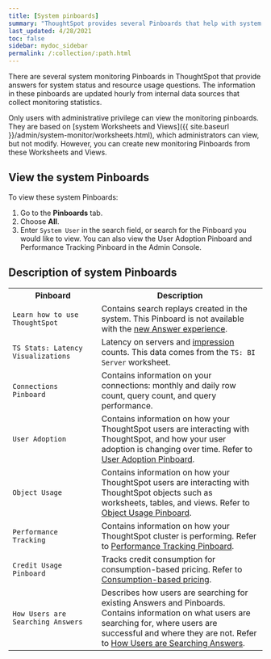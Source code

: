 ```yaml
---
title: [System pinboards]
summary: "ThoughtSpot provides several Pinboards that help with system monitoring."
last_updated: 4/28/2021
toc: false
sidebar: mydoc_sidebar
permalink: /:collection/:path.html
---
```

There are several system monitoring Pinboards in ThoughtSpot that provide
answers for system status and resource usage questions. The information in these
pinboards are updated hourly from internal data sources that collect monitoring
statistics.

Only users with administrative privilege can view the monitoring pinboards. They are based on [system Worksheets and Views]({{ site.baseurl }}/admin/system-monitor/worksheets.html), which administrators can view, but not modify. However, you can create new monitoring Pinboards from these Worksheets and Views.

## View the system Pinboards

To view these system Pinboards:

1. Go to the **Pinboards** tab.
2. Choose **All**.
3. Enter `System User` in the search field, or search for the Pinboard you would like to view. You can also view the User Adoption Pinboard and Performance Tracking Pinboard in the Admin Console.

## Description of system Pinboards

<table>
<colgroup>
   <col style="width:35%" />
   <col style="width:65%" />
</colgroup>
   <tr>
      <th>Pinboard</th>
      <th>Description</th>
   </tr>
   <tr>
      <td><code class="highlighter-rouge">Learn how to use ThoughtSpot</code></td>
      <td>
         Contains search replays created in the system. This Pinboard is not available with the <a href="{{ site.baseurl }}/admin/ts-cloud/new-answer-experience.html">new Answer experience</a>.
      </td>
   </tr>
   <tr>
      <td><code class="highlighter-rouge">TS Stats: Latency Visualizations</code></td>
      <td>
         Latency on servers and <a href="#" data-toggle="tooltip" data-original-title='{% for entry in site.data.glossary.entries %}{% if entry.word == "impression" %}{{ entry.definition }}{% endif %}{% endfor %}
'>impression</a> counts. This data comes from the <code>TS: BI Server</code> worksheet.
      </td>
   </tr>
   <tr>
      <td><code class="highlighter-rouge">Connections Pinboard</code></td>
      <td>
         Contains information on your connections: monthly and daily row count, query count, and query performance.
      </td>
   </tr>
   <tr>
      <td><code class="highlighter-rouge">User Adoption</code></td>
      <td>
         Contains information on how your ThoughtSpot users are interacting with ThoughtSpot, and how your user adoption is changing over time. Refer to <a href="{{ site.baseurl }}/admin/ts-cloud/user-adoption.html">User Adoption Pinboard</a>.
      </td>
   </tr>
   <tr>
      <td><code class="highlighter-rouge">Object Usage</code></td>
      <td>
         Contains information on how your ThoughtSpot users are interacting with ThoughtSpot objects such as worksheets, tables, and views. Refer to <a href="{{ site.baseurl }}/admin/ts-cloud/object-usage.html">Object Usage Pinboard</a>.
      </td>
   </tr>

   <tr>
      <td><code class="highlighter-rouge">Performance Tracking</code></td>
      <td>
         Contains information on how your ThoughtSpot cluster is performing. Refer to <a href="{{ site.baseurl }}/admin/ts-cloud/performance-tracking.html">Performance Tracking Pinboard</a>.
      </td>
   </tr>
   <tr>
      <td><code class="highlighter-rouge">Credit Usage Pinboard</code></td>
      <td>
         Tracks credit consumption for consumption-based pricing. Refer to <a href="{{ site.baseurl }}/admin/ts-cloud/consumption-pricing.html#credit-usage-pinboard">Consumption-based pricing</a>.
      </td>
   </tr>
   <tr>
      <td><code class="highlighter-rouge">How Users are Searching Answers</code></td>
      <td>
      Describes how users are searching for existing Answers and Pinboards. Contains information on what users are searching for, where users are successful and where they are not. Refer to <a href="{{ site.baseurl }}/admin/thoughtspot-one/query-intelligence-pinboard.html#">How Users are Searching Answers</a>.
      </td>
   </tr>
  </table>
